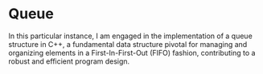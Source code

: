 # Queue
In this particular instance, I am engaged in the implementation of a queue structure in C++, a fundamental data structure pivotal for managing and organizing elements in a First-In-First-Out (FIFO) fashion, contributing to a robust and efficient program design.
